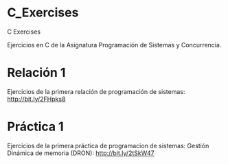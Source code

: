 # C_Exercises
C Exercises

Ejercicios en C de la Asignatura Programación de Sistemas y Concurrencia.

# Relación 1
Ejercicios de la primera relación de programación de sistemas:
    http://bit.ly/2FHpks8

# Práctica 1
Ejercicios de la primera práctica de programacion de sistemas: Gestión Dinámica de memoria (DRON):
    http://bit.ly/2tSkW47
